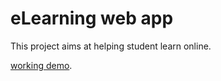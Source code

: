 # eLearning web app

This project aims at helping student learn online.

[working demo](http://elearning.demo.s3-website.ap-east-1.amazonaws.com/#/).
